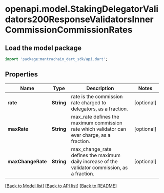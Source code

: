 # openapi.model.StakingDelegatorValidators200ResponseValidatorsInnerCommissionCommissionRates

## Load the model package
```dart
import 'package:mantrachain_dart_sdk/api.dart';
```

## Properties
Name | Type | Description | Notes
------------ | ------------- | ------------- | -------------
**rate** | **String** | rate is the commission rate charged to delegators, as a fraction. | [optional] 
**maxRate** | **String** | max_rate defines the maximum commission rate which validator can ever charge, as a fraction. | [optional] 
**maxChangeRate** | **String** | max_change_rate defines the maximum daily increase of the validator commission, as a fraction. | [optional] 

[[Back to Model list]](../README.md#documentation-for-models) [[Back to API list]](../README.md#documentation-for-api-endpoints) [[Back to README]](../README.md)


